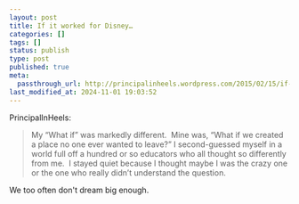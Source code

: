 ```yaml
---
layout: post
title: If it worked for Disney…
categories: []
tags: []
status: publish
type: post
published: true
meta:
  passthrough_url: http://principalinheels.wordpress.com/2015/02/15/if-it-worked-for-disney/
last_modified_at: 2024-11-01 19:03:52
---
```


PrincipalInHeels:


>My “What if” was markedly different.  Mine was, “What if we created a place no one ever wanted to leave?” I second-guessed myself in a world full off a hundred or so educators who all thought so differently from me.  I stayed quiet because I thought maybe I was the crazy one or the one who really didn’t understand the question.



We too often don't dream big enough.
